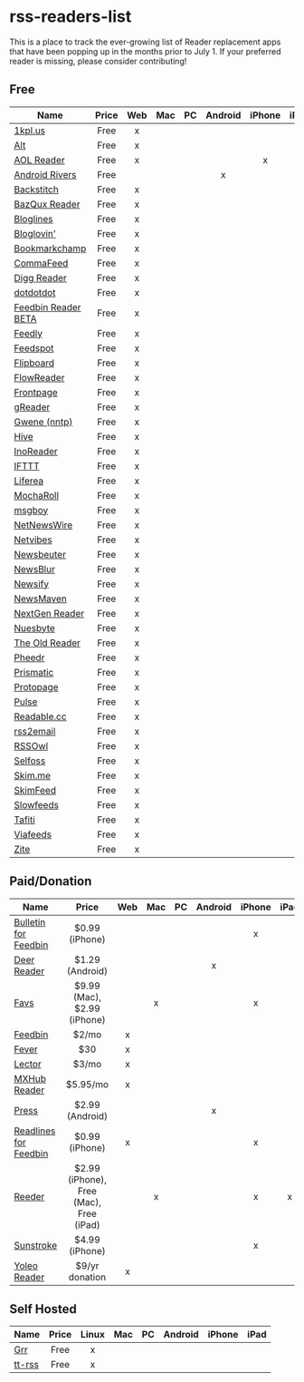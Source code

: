# rss-readers-list

This is a place to track the ever-growing list of Reader replacement apps that have been popping up in the months prior to July 1. If your preferred reader is missing, please consider contributing!

## Free

| Name | Price | Web | Mac | PC | Android | iPhone | iPad
| ------------- | :-------------: | :-----: | :-----: | :-----: | :-----: | :-----: | :-----:|
| [1kpl.us](https://1kpl.us) | Free | x | | | | |
| [Alt](http://www.altfeedreader.com) | Free | x | | | | |
| [AOL Reader](http://reader.aol.com) | Free | x | | | | x | x
| [Android Rivers](http://rivers.silverkeytech.com) | Free | | | | x | |
| [Backstitch](http://backstit.ch) | Free | x | | | | |
| [BazQux Reader](https://bazqux.com) | Free | x | | | | |
| [Bloglines](http://www.bloglines.com) | Free | x | | | | |
| [Bloglovin'](http://www.bloglovin.com) | Free | x | | | | |
| [Bookmarkchamp](http://bookmarkchamp.com) | Free | x | | | | |
| [CommaFeed](https://www.commafeed.com) | Free | x | | | | |
| [Digg Reader](http://digg.com/reader) | Free | x | | | | |
| [dotdotdot](https://www.dotdotdot.me) | Free | x | | | | 
| [Feedbin Reader BETA](https://play.google.com/store/apps/details?id=com.neogb.feedbinreader) | Free | x | | | | 
| [Feedly](http://cloud.feedly.com) | Free | x | | | | 
| [Feedspot](http://www.feedspot.com) | Free | x | | | | 
| [Flipboard](http://flipboard.com) | Free | x | | | | 
| [FlowReader](http://flowreader.com) | Free | x | | | | 
| [Frontpage](http://www.frontpageapp.com) | Free | x | | | | 
| [gReader](http://www.greader.co) | Free | x | | | |
| [Gwene (nntp)](http://gwene.org/) | Free | x | | | |
| [Hive](http://hivereader.com) | Free | x | | | | |
| [InoReader](http://www.inoreader.com/) | Free | x | | | |
| [IFTTT](https://ifttt.com) | Free | x | | | | 
| [Liferea](http://lzone.de/liferea) | Free | x | | | | 
| [MochaRoll](http://mocharoll.com) | Free | x | | | | 
| [msgboy](http://www.msgboy.com) | Free | x | | | | 
| [NetNewsWire](http://netnewswireapp.com) | Free | x | | | | 
| [Netvibes](http://www.netvibes.com) | Free | x | | | | 
| [Newsbeuter](http://www.newsbeuter.org) | Free | x | | | | 
| [NewsBlur](https://www.newsblur.com) | Free | x | | | | 
| [Newsify](http://newsify.co) | Free | x | | | | 
| [NewsMaven](http://beta.newsmaven.co) | Free | x | | | | 
| [NextGen Reader](http://nextmatters.com) | Free | x | | | | 
| [Nuesbyte](http://nuesbyte.com) | Free | x | | | | 
| [The Old Reader](http://theoldreader.com) | Free | x | | | | 
| [Pheedr](http://pheedr.net) | Free | x | | | | 
| [Prismatic](http://getprismatic.com) | Free | x | | | | 
| [Protopage](http://www.protopage.com) | Free | x | | | | 
| [Pulse](https://www.pulse.me) | Free | x | | | | 
| [Readable.cc](http://readable.cc) | Free | x | | | | 
| [rss2email](http://www.allthingsrss.com/rss2email) | Free | x | | | | 
| [RSSOwl](http://www.rssowl.org) | Free | x | | | | 
| [Selfoss](http://selfoss.aditu.de) | Free | x | | | | 
| [Skim.me](http://skim.me) | Free | x | | | | 
| [SkimFeed](http://skimfeed.com) | Free | x | | | | 
| [Slowfeeds](http://zoziapps.ch/slowfeeds) | Free | x | | | | 
| [Tafiti](http://www.tafitiapp.com/mx) | Free | x | | | | 
| [Viafeeds](http://viafeeds.com) | Free | x | | | | 
| [Zite](http://www.zite.com) | Free | x | | | | 

## Paid/Donation

| Name | Price | Web | Mac | PC | Android | iPhone | iPad
| ------------- | :-------------: | :-----: | :-----: | :-----: | :-----: | :-----: | :-----:|
| [Bulletin for Feedbin](https://itunes.apple.com/us/app/bulletin-for-feedbin/id328547010) | $0.99 (iPhone) | | | | | x |
| [Deer Reader](https://play.google.com/store/apps/details?id=com.reindeercrafts.deerreader) | $1.29 (Android) | | | | x | |
| [Favs](http://www.favsapp.com) | $9.99 (Mac), $2.99 (iPhone) | | x | | | x |
| [Feedbin](https://feedbin.me) | $2/mo | x | | | | |
| [Fever](http://www.feedafever.com) | $30 | x | | | | |
| [Lector](http://bealector.com) | $3/mo | x | | | | |
| [MXHub Reader](http://www.mxhub.com/reader) | $5.95/mo | x | | | | |
| [Press](http://twentyfivesquares.com/press) | $2.99 (Android) | | | | x | |
| [Readlines for Feedbin](https://itunes.apple.com/us/app/readlines-for-feedbin/id416953125) | $0.99 (iPhone) | x | | | | x |
| [Reeder](http://reederapp.com) | $2.99 (iPhone), Free (Mac), Free (iPad) | | x | | | x | x
| [Sunstroke](https://goneeast.com/sunstroke) | $4.99 (iPhone) | | | | | x |
| [Yoleo Reader](https://yoleoreader.com) | $9/yr donation | x | | | | |

## Self Hosted

| Name | Price | Linux | Mac | PC | Android | iPhone | iPad
| ------------- | :-------------: | :-----: | :-----: | :-----: | :-----: | :-----: | :-----:|
| [Grr](https://github.com/melllvar/grr) | Free | x | | | | |
| [tt-rss](http://tt-rss.org/redmine/projects/tt-rss/wiki) | Free | x | | | | |

